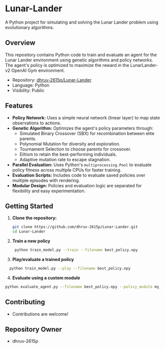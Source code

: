 # Lunar-Lander

A Python project for simulating and solving the Lunar Lander problem using evolutionary algorithms.

## Overview

This repository contains Python code to train and evaluate an agent for the Lunar Lander environment using genetic algorithms and policy networks. The agent's policy is optimized to maximize the reward in the LunarLander-v2 OpenAI Gym environment.

- Repository: [dhruv-2615p/Lunar-Lander](https://github.com/dhruv-2615p/Lunar-Lander)
- Language: Python
- Visibility: Public

## Features

- **Policy Network:** Uses a simple neural network (linear layer) to map state observations to actions.
- **Genetic Algorithm:** Optimizes the agent's policy parameters through:
  - Simulated Binary Crossover (SBX) for recombination between elite parents.
  - Polynomial Mutation for diversity and exploration.
  - Tournament Selection to choose parents for crossover.
  - Elitism to retain the best-performing individuals.
  - Adaptive mutation rate to escape stagnation.
- **Parallel Evaluation:** Uses Python's `multiprocessing.Pool` to evaluate policy fitness across multiple CPUs for faster training.
- **Evaluation Scripts:** Includes code to evaluate saved policies over multiple episodes with rendering.
- **Modular Design:** Policies and evaluation logic are separated for flexibility and easy experimentation.

## Getting Started

1. **Clone the repository:**
   ```bash
   git clone https://github.com/dhruv-2615p/Lunar-Lander.git
   cd Lunar-Lander

2. **Train a new policy**
   ```bash
    python train_model.py --train --filename best_policy.npy

3. **Play/evaluate a trained policy**
  ```bash
    python train_model.py --play --filename best_policy.npy
  ```

4. **Evaluate using a custom module**  
  ```bash
  python evaluate_agent.py --filename best_policy.npy --policy_module my_policy
  ```

## Contributing
- Contributions are welcome!

## Repository Owner
- dhruv-2615p
